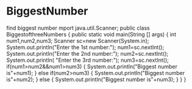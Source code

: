 # BiggestNumber
find biggest number
mport  java.util.Scanner;
public class BiggestofthreeNumbers
{
  public static void main(String [] args)
 {
  int num1,num2,num3;
  Scanner sc=new Scanner(System.in);
  System.out.println("Enter the 1st number:");
  num1=sc.nextInt();
  System.out.println("Enter the 2nd number:");
  num2=sc.nextInt();
  System.out.println( "Enter the 3rd number:");
  num3=sc.nextInt();
  if(num1>num2&&num1>num3)
  {
   System.out.println("Biggest number is"+num1);
  }
  else if(num2>num3)
  {
  System.out.println("Biggest number is"+num2);
  }
  else
  {
  System.out.println("Biggest number is"+num3);
  }
}
} 
